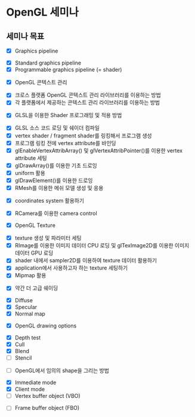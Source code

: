 # OpenGL 세미나

## 세미나 목표
- [x] Graphics pipeline
 * [x] Standard graphics pipeline
 * [x] Programmable graphics pipeline (= shader)
- [x] OpenGL 콘텍스트 관리
 * [x] 크로스 플랫폼 OpenGL 콘텍스트 관리 라이브러리를 이용하는 방법
 * [x] 각 플랫폼에서 제공하는 콘텍스트 관리 라이브러리를 이용하는 방법
- [x] GLSL을 이용한 Shader 프로그래밍 및 적용 방법
 * [x] GLSL 소스 코드 로딩 및 쉐이더 컴파일
 * [x] vertex shader / fragment shader를 링킹해서 프로그램 생성
 * [x] 프로그램 링킹 전에 vertex attribute를 바인딩
 * [x] glEnableVertexAttribArray() 및 glVertexAttribPointer()를 이용한 vertex attribute 세팅
 * [x] glDrawArray()를 이용한 기초 드로잉
 * [x] uniform 활용
 * [x] glDrawElement()를 이용한 드로잉
 * [x] RMesh를 이용한 메쉬 모델 생성 및 응용
- [x] coordinates system 활용하기
 * [x] RCamera를 이용한 camera control
- [x] OpenGL Texture
 * [x] texture 생성 및 파라미터 세팅
 * [x] RImage를 이용한 이미지 데이터 CPU 로딩 및 glTexImage2D를 이용한 이미지 데이터 GPU 로딩
 * [x] shader 내에서 sampler2D를 이용하여 texture 데이터 활용하기
 * [x] application에서 사용하고자 하는 texture 세팅하기
 * [x] Mipmap 활용
- [x] 약간 더 고급 쉐이딩
 * [x] Diffuse
 * [x] Specular
 * [x] Normal map
- [x] OpenGL drawing options
 * [x] Depth test
 * [x] Cull
 * [x] Blend
 * [ ] Stencil
- [ ] OpenGL에서 임의의 shape을 그리는 방법
 * [x] Immediate mode
 * [x] Client mode
 * [ ] Vertex buffer object (VBO)
- [ ] Frame buffer object (FBO)
